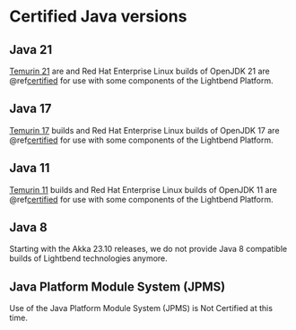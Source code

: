 # Certified Java versions

## Java 21

[Temurin 21](https://adoptium.net/en-GB/marketplace/?version=21&os=any&arch=any) are and Red Hat Enterprise Linux builds of OpenJDK 21 are @ref[certified](support-terminology.md#certified) for use with some components of the Lightbend Platform.

## Java 17

[Temurin 17](https://adoptium.net/en-GB/marketplace/?version=17&os=any&arch=any) builds and Red Hat Enterprise Linux builds of OpenJDK 17 are @ref[certified](support-terminology.md#certified) for use with some components of the Lightbend Platform.

## Java 11

[Temurin 11](https://adoptium.net/en-GB/marketplace/?version=11&os=any&arch=any) builds and Red Hat Enterprise Linux builds of OpenJDK 11 are @ref[certified](support-terminology.md#certified) for use with some components of the Lightbend Platform.

## Java 8

Starting with the Akka 23.10 releases, we do not provide Java 8 compatible builds of Lightbend technologies anymore.

## Java Platform Module System (JPMS)

Use of the Java Platform Module System (JPMS) is Not Certified at this time.
